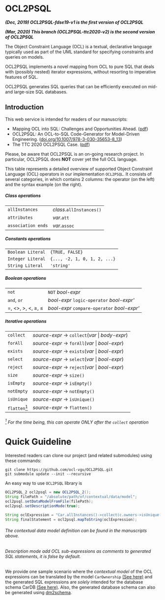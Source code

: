 # OCL2PSQL

***(Dec, 2019) OCL2PSQL-fdse19-v1 is the first version of OCL2PSQL***

***(Mar, 2020) This branch (OCL2PSQL-ttc2020-v2) is the second version of OCL2PSQL***

The Object Constraint Language (OCL) is a textual, declarative language typically used as part of the UML standard for specifying constraints and queries on models.

OCL2PSQL implements a novel mapping
from OCL to pure SQL that deals with
(possibly nested) iterator expressions,
without resorting to imperative features of SQL.

OCL2PSQL generates SQL queries that can be efficiently
executed on mid- and large-size SQL databases.

## Introduction

This web service is intended for readers of our manuscripts:

* Mapping OCL into SQL: Challenges and Opportunities Ahead. ([pdf](http://ceur-ws.org/Vol-2513/paper1.pdf))
* OCL2PSQL: An OCL-to-SQL Code-Generator for Model-Driven Engineering. ([doi.org/10.1007/978-3-030-35653-8_13](https://doi.org/10.1007/978-3-030-35653-8_13))
* The TTC 2020 OCL2PSQL Case. ([pdf](https://www.transformation-tool-contest.eu/2020_ocl2sql.pdf))

Please, be aware that OCL2PSQL is an on-going research project.
In particular, OCL2PSQL does **NOT** cover yet the full OCL language. 

This table represents a detailed overview of supported Object Constraint Language (OCL) operators in our implementation `OCL2PSQL`. It consists of several categories, in which contains 2 columns: the operator (on the left) and the syntax example (on the right).

##### Class operations
|||
|--------------------------|---|
|`allInstances`  |  *class*.`allInstances()` |
|`attributes`  |  *var*.`att` |
|`association ends`  |  *var*.`assoc` |

##### Constants operations
|||
|--------------------------|---|
|`Boolean Literal`  |  `{TRUE, FALSE}`|
|`Integer Literal`  |  `{..., -2, 1, 0, 1, 2, ...}`|
|`String Literal`  |  `'string'`|

##### Boolean operations
|||
|--------------------------|---|
|`not`  |  `NOT` *bool-expr* |
|`and`, `or`| *bool-expr* `logic-operator` *bool-expr'*|
| =, <>, >, <, &#8805;, &#8804;  |  *bool-expr* `compare-operator` *bool-expr'*|

##### Iterative operations
|||
|--------------------------|---|
|`collect`  |  *source-expr* -> `collect`(*var* &#124; *body-expr*) |
|`forAll`  |  *source-expr* -> `forAll`(*var* &#124; *bool-expr*) |
|`exists`  |  *source-expr* -> `exists`(*var* &#124; *bool-expr*) |
|`select`  |  *source-expr* -> `select`(*var* &#124; *bool-expr*) |
|`reject`  |  *source-expr* -> `reject`(*var* &#124; *bool-expr*) |
|`size`  |  *source-expr* -> `size()`|
|`isEmpty`  |  *source-expr* -> `isEmpty()`|
|`notEmpty`  |  *source-expr* -> `notEmpty()`|
|`isUnique`  |  *source-expr* -> `isUnique()`|
|`flatten`[<sup>1</sup>]  |  *source-expr* -> `flatten()`|

###### [<sup>1</sup>] For the time being, this can operate *ONLY* after the `collect` operation
[<sup>1</sup>]:#-For

# Quick Guideline

Interested readers can clone our project (and related submodules) using these commands:
```
git clone https://github.com/ocl-vgu/OCL2PSQL.git
git submodule update --init --recursive
```

An easy way to use `OCL2PSQL` library is 

```java
OCL2PSQL_2 ocl2psql = new OCL2PSQL_2();
String filePath = "/absolute/path/of/contextual/data/model";
ocl2psql.setDataModelFromFile(filePath);
ocl2psql.setDescriptionMode(true);

String oclExpression = "Car.allInstances()->collect(c.owners->isUnique())";
String finalStatement = ocl2psql.mapToString(oclExpression);
```
###### The contextual data model definition can be found in the manuscripts above.
###### Description mode add OCL sub-expressions as comments to generated SQL statements, it is false by default.

We provide one sample scenario where the *contextual model* of the OCL expressions can be translated by the model `CarOwnership` [(See here)](http://researcher-paper.ap-southeast-1.elasticbeanstalk.com/model.html) and the generated SQL expressions are *solely* intended for the database schema CarDB [(See here)](http://researcher-paper.ap-southeast-1.elasticbeanstalk.com/schema.html). Also, the generated database schema can also be generated using [dm2schema](https://github.com/ocl-vgu/dm2schema).
